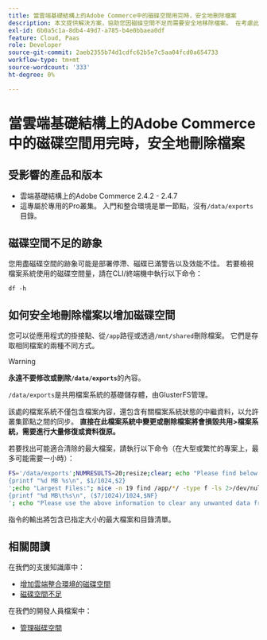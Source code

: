 ```yaml
---
title: 當雲端基礎結構上的Adobe Commerce中的磁碟空間用完時，安全地刪除檔案
description: 本文提供解決方案，協助您因磁碟空間不足而需要安全地移除檔案。 在考慮此動作之前，請檢閱我們的開發人員檔案中的[管理磁碟空間](https://experienceleague.adobe.com/en/docs/commerce-cloud-service/user-guide/develop/storage/manage-disk-space#no-space-left)。 如果該文章中的步驟不適合您或者沒有解決問題，請檢視本文中的步驟。
exl-id: 6b0a5c1a-8db4-49d7-a785-b4e0bbaea0df
feature: Cloud, Paas
role: Developer
source-git-commit: 2aeb2355b74d1cdfc62b5e7c5aa04fcd0a654733
workflow-type: tm+mt
source-wordcount: '333'
ht-degree: 0%

---
```


# 當雲端基礎結構上的Adobe Commerce中的磁碟空間用完時，安全地刪除檔案

## 受影響的產品和版本

* 雲端基礎結構上的Adobe Commerce 2.4.2 - 2.4.7
* 這專屬於專用的Pro叢集。 入門和整合環境是單一節點，沒有`/data/exports`目錄。

## 磁碟空間不足的跡象

您用盡磁碟空間的跡象可能是部署停滯、磁碟已滿警告以及效能不佳。
若要檢視檔案系統使用的磁碟空間量，請在CLI/終端機中執行以下命令：

`df -h`


## 如何安全地刪除檔案以增加磁碟空間

您可以從應用程式的掛接點、從`/app`路徑或透過`/mnt/shared`刪除檔案。 它們是存取相同檔案的兩種不同方式。

>[!WARNING]
>
>**永遠不要修改或刪除`/data/exports`**&#x200B;的內容。
>
>`/data/exports`是共用檔案系統的基礎儲存體，由GlusterFS管理。
>
>該處的檔案系統不僅包含檔案內容，還包含有關檔案系統狀態的中繼資料，以允許叢集節點之間的同步。 **直接在此檔案系統中變更或刪除檔案將會損毀共用>檔案系統，需要進行大量修復或資料復原。**

若要找出可能適合清除的最大檔案，請執行以下命令（在大型或繁忙的專案上，最多可能需要一小時）：

```bash
FS='/data/exports';NUMRESULTS=20;resize;clear; echo "Please find below the Largest Directories and Files:";date;df -h $FS; echo "Largest Directories:";nice -n 19 find /app/*/ -type d -ls 2>/dev/null| sort -rnk1| head -n $NUMRESULTS| awk '
{printf "%d MB %s\n", $1/1024,$2}
';echo "Largest Files:"; nice -n 19 find /app/*/ -type f -ls 2>/dev/null| sort -rnk7| head -n $NUMRESULTS|awk '
{printf "%d MB\t%s\n", ($7/1024)/1024,$NF}
'; echo "Please use the above information to clear any unwanted data from the server, it is important this is done as soon as possible to ensure your server stays functional.";
```

指令的輸出將包含已指定大小的最大檔案和目錄清單。

## 相關閱讀

在我們的支援知識庫中：

* [增加雲端整合環境的磁碟空間](/help/how-to/general/increase-disk-space-for-integration-environment-on-cloud.md)
* [磁碟空間不足](/help/troubleshooting/miscellaneous/low-disk-space.md)

在我們的開發人員檔案中：

* [管理磁碟空間](https://experienceleague.adobe.com/en/docs/commerce-cloud-service/user-guide/develop/storage/manage-disk-space)
